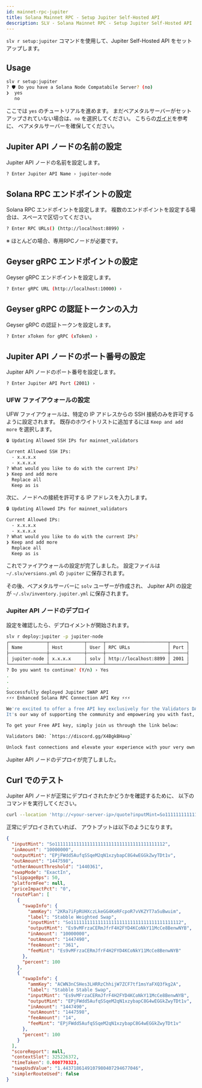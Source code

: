 ```yaml
---
id: mainnet-rpc-jupiter
title: Solana Mainnet RPC - Setup Jupiter Self-Hosted API
description: SLV - Solana Mainnet RPC - Setup Jupiter Self-Hosted API
---
```


`slv r setup:jupiter` コマンドを使用して、Jupiter Self-Hosted API をセットアップします。

## Usage

```bash
slv r setup:jupiter
? 🛡️ Do you have a Solana Node Compatabile Server? (no)
❯  yes
   no
```

ここでは `yes` のチュートリアルを進めます。
まだベアメタルサーバーがセットアップされていない場合は、`no` を選択してください。
こちらの[ガイド](/en/doc/metal/quickstart)を参考に、
ベアメタルサーバーを確保してください。

## Jupiter API ノードの名前の設定

Jupiter API ノードの名前を設定します。

```bash
? Enter Jupiter API Name › jupiter-node
```

## Solana RPC エンドポイントの設定

Solana RPC エンドポイントを設定します。
複数のエンドポイントを設定する場合は、スペースで区切ってください。

```bash
? Enter RPC URLs() (http://localhost:8899) ›
```

※ ほとんどの場合、専用RPCノードが必要です。

## Geyser gRPC エンドポイントの設定

Geyser gRPC エンドポイントを設定します。

```bash
? Enter gRPC URL (http://localhost:10000) ›
```

## Geyser gRPC の認証トークンの入力

Geyser gRPC の認証トークンを設定します。

```bash
? Enter xToken for gRPC (xToken) ›
```

## Jupiter API ノードのポート番号の設定

Jupiter API ノードのポート番号を設定します。

```bash
? Enter Jupiter API Port (2001) ›
```

### UFW ファイアウォールの設定

UFW ファイアウォールは、特定の IP アドレスからの SSH 接続のみを許可するように設定されます。
既存のホワイトリストに追加するには `Keep and add more` を選択します。

```bash
🔒 Updating Allowed SSH IPs for mainnet_validators

Current Allowed SSH IPs:
  - x.x.x.x
  - x.x.x.x
? What would you like to do with the current IPs?
❯ Keep and add more
  Replace all
  Keep as is
```

次に、ノードへの接続を許可する IP アドレスを入力します。

```bash
🔒 Updating Allowed IPs for mainnet_validators

Current Allowed IPs:
  - x.x.x.x
  - x.x.x.x
? What would you like to do with the current IPs?
❯ Keep and add more
  Replace all
  Keep as is
```

これでファイアウォールの設定が完了しました。
設定ファイルは `~/.slv/versions.yml` の `jupiter` に保存されます。

その後、ベアメタルサーバーに `solv` ユーザーが作成され、
Jupiter API の設定が `~/.slv/inventory.jupiter.yml` に保存されます。

### Jupiter API ノードのデプロイ

設定を確認したら、デプロイメントが開始されます。

```bash
slv r deploy:jupiter -p jupiter-node
┌──────────────┬─────────────┬──────┬───────────────────────┬──────┐
│ Name         │ Host        │ User │ RPC URLs              │ Port │
├──────────────┼─────────────┼──────┼───────────────────────┼──────┤
│ jupiter-node │ x.x.x.x     │ solv │ http://localhost:8899 │ 2001 │
└──────────────┴─────────────┴──────┴───────────────────────┴──────┘
? Do you want to continue? (Y/n) › Yes
.
.
.
Successfully deployed Jupiter SWAP API
⚡️⚡️⚡️ Enhanced Solana RPC Connection API Key ⚡️⚡️⚡️

We're excited to offer a free API key exclusively for the Validators DAO community 🎉
It's our way of supporting the community and empowering you with fast, reliable connections.

To get your Free API key, simply join us through the link below:

Validators DAO: `https://discord.gg/X4BgkBHavp`

Unlock fast connections and elevate your experience with your very own API key 🚀
```

Jupiter API ノードのデプロイが完了しました。


## Curl でのテスト

Jupiter API ノードが正常にデプロイされたかどうかを確認するために、
以下のコマンドを実行してください。

```bash
curl --location 'http://<your-server-ip>/quote?inputMint=So11111111111111111111111111111111111111112&outputMint=EPjFWdd5AufqSSqeM2qN1xzybapC8G4wEGGkZwyTDt1v&amount=10000000' | jq
```

正常にデプロイされていれば、
アウトプットは以下のようになります。

```json
{
  "inputMint": "So11111111111111111111111111111111111111112",
  "inAmount": "10000000",
  "outputMint": "EPjFWdd5AufqSSqeM2qN1xzybapC8G4wEGGkZwyTDt1v",
  "outAmount": "1447598",
  "otherAmountThreshold": "1440361",
  "swapMode": "ExactIn",
  "slippageBps": 50,
  "platformFee": null,
  "priceImpactPct": "0",
  "routePlan": [
    {
      "swapInfo": {
        "ammKey": "2KRa7iFpRUHXczLkeGG4KeRFcpoR7vVKZYT7a5uBwuim",
        "label": "Stabble Weighted Swap",
        "inputMint": "So11111111111111111111111111111111111111112",
        "outputMint": "Es9vMFrzaCERmJfrF4H2FYD4KCoNkY11McCe8BenwNYB",
        "inAmount": "10000000",
        "outAmount": "1447490",
        "feeAmount": "361",
        "feeMint": "Es9vMFrzaCERmJfrF4H2FYD4KCoNkY11McCe8BenwNYB"
      },
      "percent": 100
    },
    {
      "swapInfo": {
        "ammKey": "ACWN3nCSHes3LHRRzChhijW7ZCF7tf1msYaFXQ3fkg2A",
        "label": "Stabble Stable Swap",
        "inputMint": "Es9vMFrzaCERmJfrF4H2FYD4KCoNkY11McCe8BenwNYB",
        "outputMint": "EPjFWdd5AufqSSqeM2qN1xzybapC8G4wEGGkZwyTDt1v",
        "inAmount": "1447490",
        "outAmount": "1447598",
        "feeAmount": "14",
        "feeMint": "EPjFWdd5AufqSSqeM2qN1xzybapC8G4wEGGkZwyTDt1v"
      },
      "percent": 100
    }
  ],
  "scoreReport": null,
  "contextSlot": 325226372,
  "timeTaken": 0.000770323,
  "swapUsdValue": "1.4437186149107980407294677046",
  "simplerRouteUsed": false
}
```
